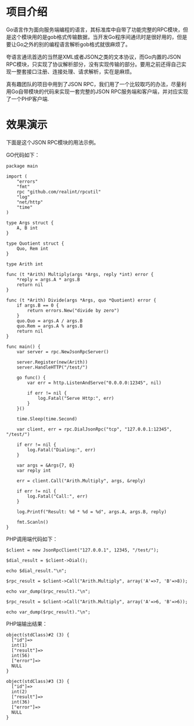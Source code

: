 项目介绍
=======

Go语言作为面向服务端编程的语言，其标准库中自带了功能完整的RPC模块，但是这个模块用的是gob格式传输数据，当开发Go程序间通讯时是很好用的，但是要让Go之外的别的编程语言解析gob格式就很麻烦了。

夸语言通讯首选的当然是XML或者JSON之类的文本协议，而Go内置的JSON RPC模块，只实现了协议解析部分，没有实现传输的部分。要用之前还得自己实现一整套接口注册、连接处理、请求解析，实在是麻烦。

真有趣团队的项目中用到了JSON RPC，我们用了一个比较取巧的办法，尽量利用Go自带模块的代码来实现一套完整的JSON RPC服务端和客户端，并对应实现了一个PHP客户端.

效果演示
=======

下面是这个JSON RPC模块的用法示例。

GO代码如下：

	package main

	import (
		"errors"
		"fmt"
		rpc "github.com/realint/rpcutil"
		"log"
		"net/http"
		"time"
	)

	type Args struct {
		A, B int
	}

	type Quotient struct {
		Quo, Rem int
	}

	type Arith int

	func (t *Arith) Multiply(args *Args, reply *int) error {
		*reply = args.A * args.B
		return nil
	}

	func (t *Arith) Divide(args *Args, quo *Quotient) error {
		if args.B == 0 {
			return errors.New("divide by zero")
		}
		quo.Quo = args.A / args.B
		quo.Rem = args.A % args.B
		return nil
	}

	func main() {
		var server = rpc.NewJsonRpcServer()

		server.Register(new(Arith))
		server.HandleHTTP("/test/")

		go func() {
			var err = http.ListenAndServe("0.0.0.0:12345", nil)

			if err != nil {
				log.Fatal("Serve Http:", err)
			}
		}()

		time.Sleep(time.Second)

		var client, err = rpc.DialJsonRpc("tcp", "127.0.0.1:12345", "/test/")

		if err != nil {
			log.Fatal("Dialing:", err)
		}

		var args = &Args{7, 8}
		var reply int

		err = client.Call("Arith.Multiply", args, &reply)

		if err != nil {
			log.Fatal("Call:", err)
		}

		log.Printf("Result: %d * %d = %d", args.A, args.B, reply)

		fmt.Scanln()
	}

PHP调用端代码如下：

	$client = new JsonRpcClient("127.0.0.1", 12345, "/test/");

	$dial_result = $client->Dial();

	echo $dial_result."\n";

	$rpc_result = $client->Call("Arith.Multiply", array('A'=>7, 'B'=>8));

	echo var_dump($rpc_result)."\n";

	$rpc_result = $client->Call("Arith.Multiply", array('A'=>6, 'B'=>6));

	echo var_dump($rpc_result)."\n";

PHP端输出结果：

	object(stdClass)#2 (3) {
	  ["id"]=>
	  int(1)
	  ["result"]=>
	  int(56)
	  ["error"]=>
	  NULL
	}

	object(stdClass)#3 (3) {
	  ["id"]=>
	  int(2)
	  ["result"]=>
	  int(36)
	  ["error"]=>
	  NULL
	}

